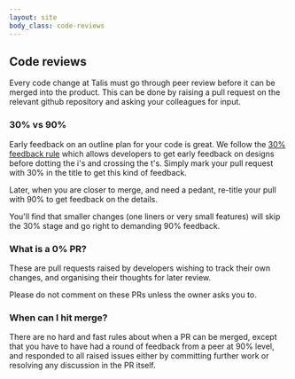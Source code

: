 ```yaml
---
layout: site
body_class: code-reviews
---
```


## Code reviews

Every code change at Talis must go through peer review before it can be merged into the product. This can be done by
raising a pull request on the relevant github repository and asking your colleagues for input.

### 30% vs 90%

Early feedback on an outline plan for your code is great. We follow the [30% feedback rule](http://lifehacker.com/the-30-percent-rule-and-the-art-of-early-feedback-1619474527)
which allows developers to get early feedback on designs before dotting the i's and crossing the t's. Simply mark your
pull request with 30% in the title to get this kind of feedback.

Later, when you are closer to merge, and need a pedant, re-title your pull with 90% to get feedback on the details.

You'll find that smaller changes (one liners or very small features) will skip the 30% stage and go right to demanding
90% feedback.

### What is a 0% PR?

These are pull requests raised by developers wishing to track their own changes, and organising their thoughts for
later review.

Please do not comment on these PRs unless the owner asks you to.

### When can I hit merge?

There are no hard and fast rules about when a PR can be merged, except that you have to have had a round of feedback
from a peer at 90% level, and responded to all raised issues either by committing further work or resolving any
discussion in the PR itself.